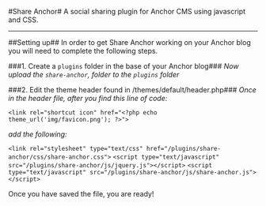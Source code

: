 #Share Anchor#
A social sharing plugin for Anchor CMS using javascript and CSS.

---
##Setting up##
In order to get Share Anchor working on your Anchor blog you will need to complete the following steps.

###1. Create a `plugins` folder in  the base of your Anchor blog###
*Now upload the `share-anchor`, folder to the `plugins` folder*


###2. Edit the theme header found in /themes/default/header.php###
*Once in the header file, after you find this line of code:*

`<link rel="shortcut icon" href="<?php echo theme_url('img/favicon.png'); ?>">`

*add the following:*

<!-- Share Anchor plugin -->

`<link rel="stylesheet" type="text/css" href="/plugins/share-anchor/css/share-anchor.css">`
`<script type="text/javascript" src="/plugins/share-anchor/js/jquery.js"></script>`
`<script type="text/javascript" src="/plugins/share-anchor/js/share-anchor.js"></script>`

Once you have saved the file, you are ready!
